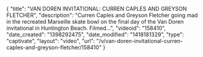 {
    "title": "VAN DOREN INVITATIONAL: CURREN CAPLES AND GREYSON FLETCHER",
    "description": "Curren Caples and Greyson Fletcher going mad in the recreated Marseille skate bowl on the final day of the Van Doren invitational in Huntington Beach. Filmed...",
    "videoid": "158410",
    "date_created": "1398292475",
    "date_modified": "1418181329",
    "type": "captivate",
    "layout": "video",
    "url": "\/v\/van-doren-invitational-curren-caples-and-greyson-fletcher\/158410"
}